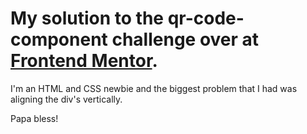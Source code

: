 

# My solution to the qr-code-component challenge over at [Frontend Mentor](https://www.frontendmentor.io/challenges).

I'm an HTML and CSS newbie and the biggest problem that I had was aligning the div's vertically.

Papa bless!
